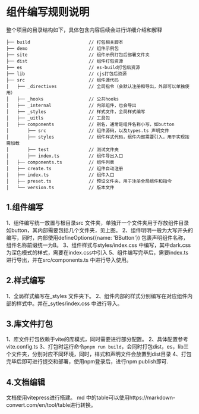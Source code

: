 # 组件编写规则说明

整个项目的目录结构如下，具体包含内容后续会进行详细介绍和解释

    ├── build                      // 打包相关脚本
    ├── demo                       // 组件示例包
    ├── site                       // 组件示例打包后部署文件夹
    ├── dist                       // 组件打包资源
    ├── es                         // es-build打包后资源
    ├── lib                        // cjs打包后资源
    ├── src                        // 组件源代码
    │   ├── _directives            // 全局指令（会默认注册和导出，外部可以单独使用）
    │   ├── _hooks                 // 公共hooks
    │   ├── _internal              // 内部组件，也会导出
    │   ├── _styles                // 样式文件，全局样式编写
    │   ├── _uitls                 // 工具包
    │   ├── components             // 别名，通常是组件名称小写，如button
    │       ├── src                // 组件源码，以及types.ts 声明文件
    │       ├── styles             // 组件样式代码，组件内部需要引入，用于实现按需加载
    │       ├── test               // 测试文件夹
    │       ├── index.ts           // 组件导出入口
    │   ├── components.ts          // 组件列表
    │   ├── create.ts              // 组件自动注册
    │   ├── index.ts               // 组件入口
    │   ├── preset.ts              // 预设文件夹，用于注册全局组件和指令
    │   └── version.ts             // 版本文件

## 1.组件编写

1、组件编写统一放置与根目录src 文件夹，单独开一个文件夹用于存放组件目录如button，其内部需要包括几个文件夹，见上图。
2、组件明明一般为大写开头的编写，同时，内部使用defineOptions({name: 'BButton'}) 包裹声明组件名称，组件名称前缀统一为B。
3、组件样式与styles/index.css 中编写，其中dark.css为深色模式的样式，需要在index.css中引入
5、组件编写完毕后，需要index.ts进行导出，并在src/components.ts 中进行导入使用。

## 2.样式编写

1、全局样式编写在\_styles 文件夹下。
2、组件内部的样式分别编写在对应组件内部的样式中。并在\_sytles/index.css 中进行导入。

## 3.库文件打包

1、库文件打包依赖于vite的库模式，同时需要进行部分配置。
2、具体配置参考vite.config.ts
3、打包时运行命令`pnpm run build`，会同时打包dist，es，lib三个文件夹，分别对应不同环境，同时，样式和声明文件会放置到dist目录
4、打包完毕后即可进行提交和部署，使用npm登录后，进行npm publish即可.

## 4.文档编辑

文档使用vitepress进行搭建。
md 中的table可以使用https://markdown-convert.com/en/tool/table进行转换。
